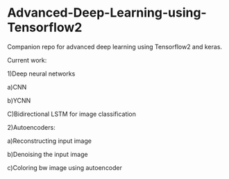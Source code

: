 # Advanced-Deep-Learning-using-Tensorflow2
Companion repo for  advanced deep learning using Tensorflow2 and keras.

Current work:

1)Deep neural networks

a)CNN

b)YCNN 

C)Bidirectional LSTM for image classification

2)Autoencoders:

a)Reconstructing input image

b)Denoising the input image

c)Coloring bw image using autoencoder
